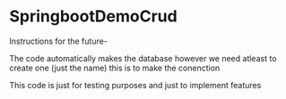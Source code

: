 # SpringbootDemoCrud

Instructions for the future-

The code automatically makes the database however we need atleast to create one (just the name) this is to make the conenction

This code is just for testing purposes and just to implement features
